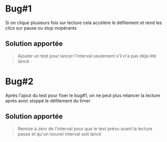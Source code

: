 # Bug#1
Si on clique plusieurs fois sur lecture cela accélère le défilement et rend les clics sur pause ou stop inopérants
## Solution apportée
> Ajouter un test pour lancer l'interval seulement s'il n'a pas déjà été lancé

# Bug#2
Après l'ajout du test pour fixer le bug#1, on ne peut plus relancer la lecture après avoir stoppé le défilement du timer
## Solution apportée
> Remise à zéro de l'interval pour que le test prévu avant la lecture passe et qu'un nouvel interval soit lancé